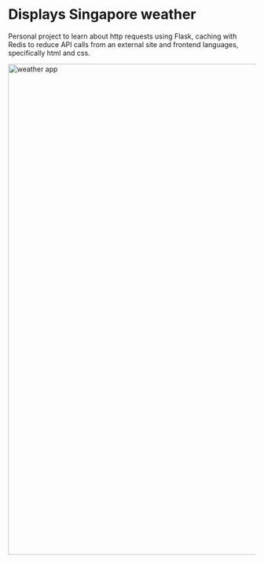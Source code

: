 # Displays Singapore weather

Personal project to learn about http requests using Flask, caching with Redis to reduce API calls from an external site and frontend languages, specifically html and css.

<img width="1000" alt="weather app" src="https://github.com/user-attachments/assets/99f92131-dad9-4b2d-a751-fdff2f650f41" />

